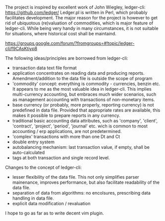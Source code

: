 The project is inspired by excellent work of John Wiegley, ledger-cli:
 https://github.com/ledger/
Ledger.pl is written in Perl, which probably facilitates development.
The major reason for the project is however to get rid of ubiquotous 
(re)valuation of commodities, which is major feature of ledger-cli. 
While being very handy in many circumstances, it is not suitable for
situations, where historical cost shall be maintaind.

https://groups.google.com/forum/?fromgroups=#!topic/ledger-cli/f9CAsKtiyp8

The following ideas/principles are borrowed from ledger-cli:
- transaction data text file format
- application concentrates on reading data and producing reports. 
  Amendment/addition to the data file is outside the scope of program
- 'commodity' concept: everything is commodity - currencies, benzin etc.
  It appears to me as the most valuable idea in ledger-cli. This implies
  multi-currency accounting, but embraces much wider scenarios, such as 
  management accounting with transactions of non-monetary items.
- base currency (or probably, more properly, reporting currency) is not
  predefined in data file. Provided that appropriate rates are available,
  this makes it possible to prepare reports in any currency.
- traditional basic accounting data attributes, such as 'company', 'client',
  'contract', 'project', 'period', 'journal' etc. wich is common to 
  most accounting / erp applications, are not predetermined. 
- 'complex' transactions with more than one Dt and Ct
- double entry system
- autobalancing mechanism: last transaction value, if empty,  shall 
  be auto-calculated
- tags at both transaction and single record level.


Changes to the concept of ledger-cli:
- lesser flexibility of the data file. This not only simplifies parser
  mainenance, improves performance, but also facilitate readability
  of the data file. 
- separation of data from algorithms: no encolsures, prescribing
  data handling in data file.
- explicit data modification / revaluation 

I hope to go as far as to write decent vim plugin.
